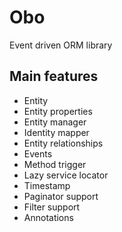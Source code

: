 Obo
===

Event driven ORM library

Main features
---

- Entity
- Entity properties
- Entity manager
- Identity mapper
- Entity relationships
- Events
- Method trigger
- Lazy service locator
- Timestamp
- Paginator support
- Filter support
- Annotations
